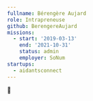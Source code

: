 ```yaml
---
fullname: Bérengère Aujard
role: Intrapreneuse
github: BerengereAujard
missions:
  - start: '2019-03-13'
    end: '2021-10-31'
    status: admin
    employer: SoNum
startups:
  - aidantsconnect
---
```


🤡
